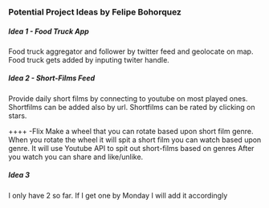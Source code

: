 ### Potential Project Ideas by Felipe Bohorquez

##### Idea 1 - Food Truck App
Food truck aggregator and follower by twitter feed and geolocate on map. Food truck gets added by inputing twiter handle. 

##### Idea 2 - Short-Films Feed
Provide daily short films by connecting to youtube on most played ones. Shortfilms can be added also by url. Shortfilms can be rated by clicking on stars.

++++
-Flix
	Make a wheel that you can rotate based upon short film genre.
	When you rotate the wheel it will spit a short film you can watch based upon genre.
	It will use Youtube API to spit out short-films based on genres
	After you watch you can share and like/unlike.

##### Idea 3
I only have 2 so far. If I get one by Monday I will add it accordingly